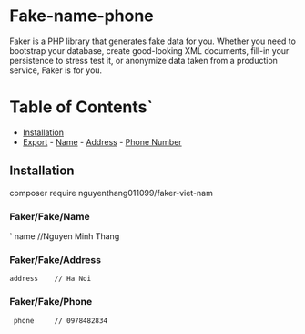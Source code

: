 # Fake-name-phone


Faker is a PHP library that generates fake data for you. Whether you need to bootstrap your database, create good-looking XML documents, fill-in your persistence to stress test it, or anonymize data taken from a production service, Faker is for you.


# Table of Contents`
- [Installation](#installation)
- [Export](#export)
      - [Name](#fakerprovideren_usperson)
      - [Address](#fakerprovideren_usaddress)
      - [Phone Number](#fakerprovideren_usphonenumber)

## Installation
 composer require nguyenthang011099/faker-viet-nam
 
 
### Faker/Fake/Name
 `  name       //Nguyen Minh Thang
    
### Faker/Fake/Address
    address    // Ha Noi
    
### Faker/Fake/Phone
     phone     // 0978482834
     
